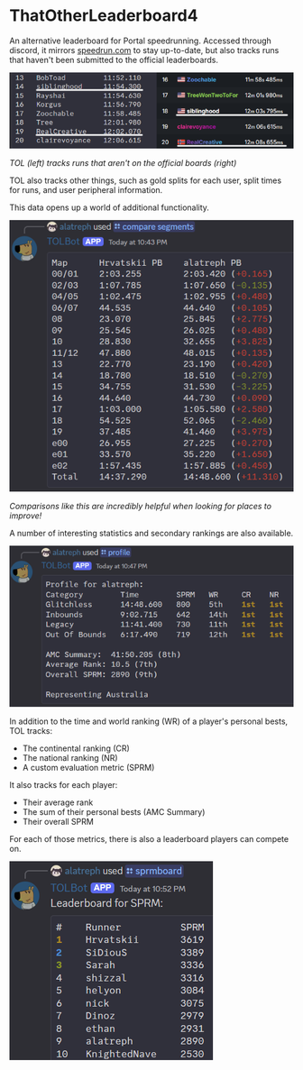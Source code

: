 # ThatOtherLeaderboard4

An alternative leaderboard for Portal speedrunning. Accessed through discord, it mirrors [speedrun.com](https://speedrun.com/Portal) to stay up-to-date, but also tracks runs that haven't been submitted to the official leaderboards.

![](images/leaderboardErrors.png)

*TOL (left) tracks runs that aren't on the official boards (right)*

TOL also tracks other things, such as gold splits for each user, split times for runs, and user peripheral information.

This data opens up a world of additional functionality.

![](images/segmentComparison.png)

*Comparisons like this are incredibly helpful when looking for places to improve!*

A number of interesting statistics and secondary rankings are also available.

![](images/profile.png)

In addition to the time and world ranking (WR) of a player's personal bests, TOL tracks:
- The continental ranking (CR)
- The national ranking (NR)
- A custom evaluation metric (SPRM)

It also tracks for each player:
- Their average rank
- The sum of their personal bests (AMC Summary)
- Their overall SPRM

For each of those metrics, there is also a leaderboard players can compete on.

![](images/sprmBoard.png)
